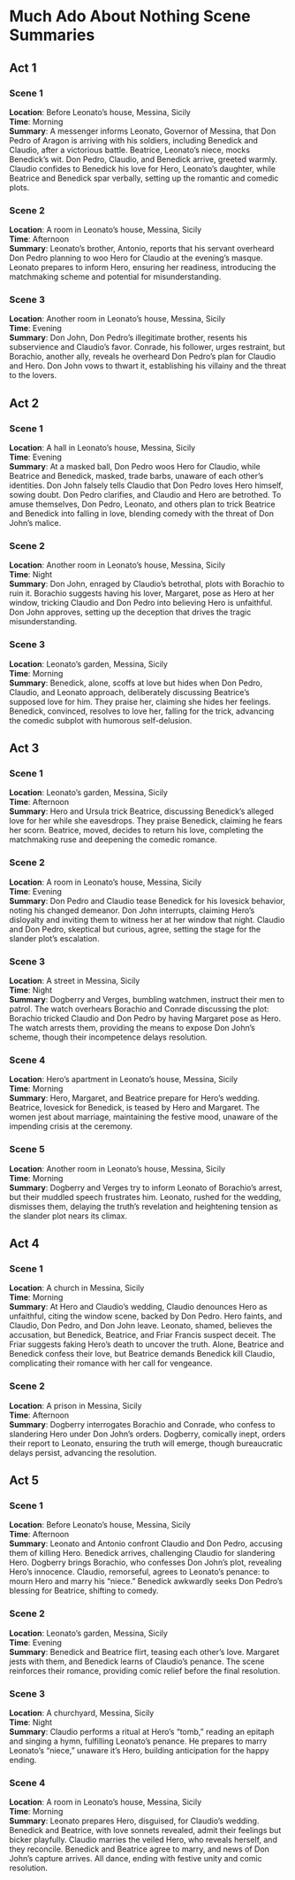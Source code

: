 # Much Ado About Nothing Scene Summaries

## Act 1

### Scene 1
**Location**: Before Leonato’s house, Messina, Sicily  
**Time**: Morning  
**Summary**: A messenger informs Leonato, Governor of Messina, that Don Pedro of Aragon is arriving with his soldiers, including Benedick and Claudio, after a victorious battle. Beatrice, Leonato’s niece, mocks Benedick’s wit. Don Pedro, Claudio, and Benedick arrive, greeted warmly. Claudio confides to Benedick his love for Hero, Leonato’s daughter, while Beatrice and Benedick spar verbally, setting up the romantic and comedic plots.

### Scene 2
**Location**: A room in Leonato’s house, Messina, Sicily  
**Time**: Afternoon  
**Summary**: Leonato’s brother, Antonio, reports that his servant overheard Don Pedro planning to woo Hero for Claudio at the evening’s masque. Leonato prepares to inform Hero, ensuring her readiness, introducing the matchmaking scheme and potential for misunderstanding.

### Scene 3
**Location**: Another room in Leonato’s house, Messina, Sicily  
**Time**: Evening  
**Summary**: Don John, Don Pedro’s illegitimate brother, resents his subservience and Claudio’s favor. Conrade, his follower, urges restraint, but Borachio, another ally, reveals he overheard Don Pedro’s plan for Claudio and Hero. Don John vows to thwart it, establishing his villainy and the threat to the lovers.

## Act 2

### Scene 1
**Location**: A hall in Leonato’s house, Messina, Sicily  
**Time**: Evening  
**Summary**: At a masked ball, Don Pedro woos Hero for Claudio, while Beatrice and Benedick, masked, trade barbs, unaware of each other’s identities. Don John falsely tells Claudio that Don Pedro loves Hero himself, sowing doubt. Don Pedro clarifies, and Claudio and Hero are betrothed. To amuse themselves, Don Pedro, Leonato, and others plan to trick Beatrice and Benedick into falling in love, blending comedy with the threat of Don John’s malice.

### Scene 2
**Location**: Another room in Leonato’s house, Messina, Sicily  
**Time**: Night  
**Summary**: Don John, enraged by Claudio’s betrothal, plots with Borachio to ruin it. Borachio suggests having his lover, Margaret, pose as Hero at her window, tricking Claudio and Don Pedro into believing Hero is unfaithful. Don John approves, setting up the deception that drives the tragic misunderstanding.

### Scene 3
**Location**: Leonato’s garden, Messina, Sicily  
**Time**: Morning  
**Summary**: Benedick, alone, scoffs at love but hides when Don Pedro, Claudio, and Leonato approach, deliberately discussing Beatrice’s supposed love for him. They praise her, claiming she hides her feelings. Benedick, convinced, resolves to love her, falling for the trick, advancing the comedic subplot with humorous self-delusion.

## Act 3

### Scene 1
**Location**: Leonato’s garden, Messina, Sicily  
**Time**: Afternoon  
**Summary**: Hero and Ursula trick Beatrice, discussing Benedick’s alleged love for her while she eavesdrops. They praise Benedick, claiming he fears her scorn. Beatrice, moved, decides to return his love, completing the matchmaking ruse and deepening the comedic romance.

### Scene 2
**Location**: A room in Leonato’s house, Messina, Sicily  
**Time**: Evening  
**Summary**: Don Pedro and Claudio tease Benedick for his lovesick behavior, noting his changed demeanor. Don John interrupts, claiming Hero’s disloyalty and inviting them to witness her at her window that night. Claudio and Don Pedro, skeptical but curious, agree, setting the stage for the slander plot’s escalation.

### Scene 3
**Location**: A street in Messina, Sicily  
**Time**: Night  
**Summary**: Dogberry and Verges, bumbling watchmen, instruct their men to patrol. The watch overhears Borachio and Conrade discussing the plot: Borachio tricked Claudio and Don Pedro by having Margaret pose as Hero. The watch arrests them, providing the means to expose Don John’s scheme, though their incompetence delays resolution.

### Scene 4
**Location**: Hero’s apartment in Leonato’s house, Messina, Sicily  
**Time**: Morning  
**Summary**: Hero, Margaret, and Beatrice prepare for Hero’s wedding. Beatrice, lovesick for Benedick, is teased by Hero and Margaret. The women jest about marriage, maintaining the festive mood, unaware of the impending crisis at the ceremony.

### Scene 5
**Location**: Another room in Leonato’s house, Messina, Sicily  
**Time**: Morning  
**Summary**: Dogberry and Verges try to inform Leonato of Borachio’s arrest, but their muddled speech frustrates him. Leonato, rushed for the wedding, dismisses them, delaying the truth’s revelation and heightening tension as the slander plot nears its climax.

## Act 4

### Scene 1
**Location**: A church in Messina, Sicily  
**Time**: Morning  
**Summary**: At Hero and Claudio’s wedding, Claudio denounces Hero as unfaithful, citing the window scene, backed by Don Pedro. Hero faints, and Claudio, Don Pedro, and Don John leave. Leonato, shamed, believes the accusation, but Benedick, Beatrice, and Friar Francis suspect deceit. The Friar suggests faking Hero’s death to uncover the truth. Alone, Beatrice and Benedick confess their love, but Beatrice demands Benedick kill Claudio, complicating their romance with her call for vengeance.

### Scene 2
**Location**: A prison in Messina, Sicily  
**Time**: Afternoon  
**Summary**: Dogberry interrogates Borachio and Conrade, who confess to slandering Hero under Don John’s orders. Dogberry, comically inept, orders their report to Leonato, ensuring the truth will emerge, though bureaucratic delays persist, advancing the resolution.

## Act 5

### Scene 1
**Location**: Before Leonato’s house, Messina, Sicily  
**Time**: Afternoon  
**Summary**: Leonato and Antonio confront Claudio and Don Pedro, accusing them of killing Hero. Benedick arrives, challenging Claudio for slandering Hero. Dogberry brings Borachio, who confesses Don John’s plot, revealing Hero’s innocence. Claudio, remorseful, agrees to Leonato’s penance: to mourn Hero and marry his “niece.” Benedick awkwardly seeks Don Pedro’s blessing for Beatrice, shifting to comedy.

### Scene 2
**Location**: Leonato’s garden, Messina, Sicily  
**Time**: Evening  
**Summary**: Benedick and Beatrice flirt, teasing each other’s love. Margaret jests with them, and Benedick learns of Claudio’s penance. The scene reinforces their romance, providing comic relief before the final resolution.

### Scene 3
**Location**: A churchyard, Messina, Sicily  
**Time**: Night  
**Summary**: Claudio performs a ritual at Hero’s “tomb,” reading an epitaph and singing a hymn, fulfilling Leonato’s penance. He prepares to marry Leonato’s “niece,” unaware it’s Hero, building anticipation for the happy ending.

### Scene 4
**Location**: A room in Leonato’s house, Messina, Sicily  
**Time**: Morning  
**Summary**: Leonato prepares Hero, disguised, for Claudio’s wedding. Benedick and Beatrice, with love sonnets revealed, admit their feelings but bicker playfully. Claudio marries the veiled Hero, who reveals herself, and they reconcile. Benedick and Beatrice agree to marry, and news of Don John’s capture arrives. All dance, ending with festive unity and comic resolution.